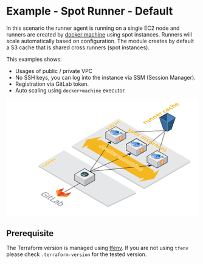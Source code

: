 # Example - Spot Runner - Default

In this scenario the runner agent is running on a single EC2 node and runners are created by [docker machine](https://docs.gitlab.com/runner/configuration/autoscale.html) using spot instances. Runners will scale automatically based on configuration. The module creates by default a S3 cache that is shared cross runners (spot instances).

This examples shows:
- Usages of public / private VPC
- No SSH keys, you can log into the instance via SSM (Session Manager).
- Registration via GitLab token.
- Auto scaling using `docker+machine` executor.

![runners-default](https://github.com/npalm/assets/raw/master/images/terraform-aws-gitlab-runner/runner-default.png)


## Prerequisite

The Terraform version is managed using [tfenv](https://github.com/Zordrak/tfenv). If you are not using `tfenv` please check `.terraform-version` for the tested version.
